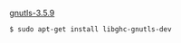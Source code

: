 [gnutls-3.5.9](https://www.gnupg.org/ftp/gcrypt/gnutls/v3.5/gnutls-3.5.9.tar.xz)


```
$ sudo apt-get install libghc-gnutls-dev
```